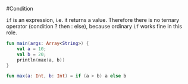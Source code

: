 #Condition

`if` is an expression, i.e. it returns a value.
Therefore there is no ternary operator (condition ? then : else),
because ordinary `if` works fine in this role.


<div class="language-kotlin" theme="idea" markdown="1">

```kotlin
fun main(args: Array<String>) {
    val a = 10;
    val b = 20;
    println(max(a, b))
}

fun max(a: Int, b: Int) = if (a > b) a else b
```

</div>
    
    

